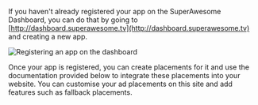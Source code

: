 If you haven't already registered your app on the SuperAwesome Dashboard, you can do that by going to [http://dashboard.superawesome.tv](http://dashboard.superawesome.tv) and creating a new app.

![](img/dashboard.png "Registering an app on the dashboard")

Once your app is registered, you can create placements for it and use the documentation provided below to integrate these placements into your website.
You can customise your ad placements on this site and add features such as fallback placements.